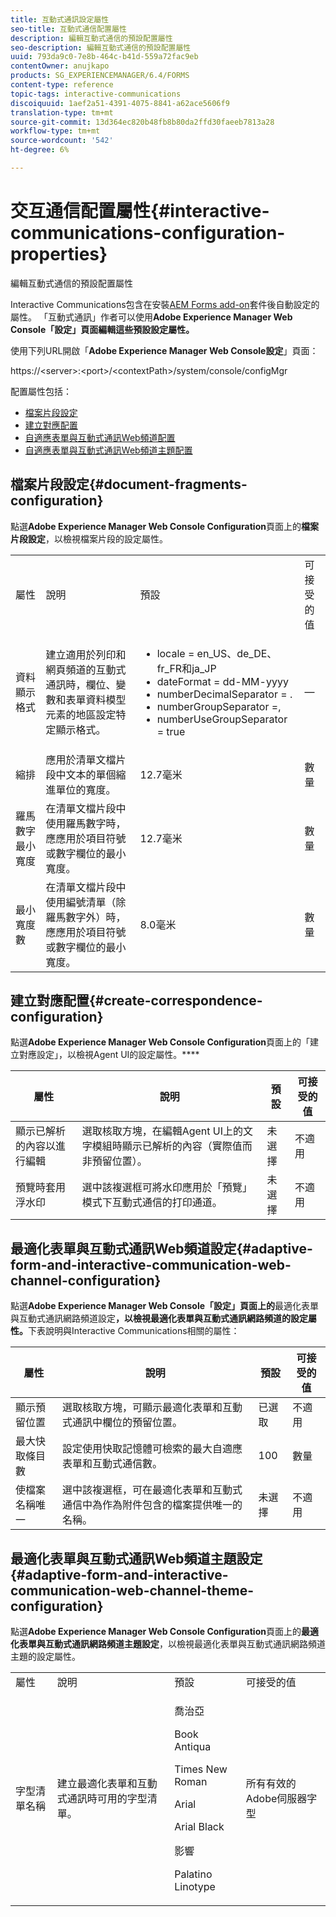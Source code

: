 ```yaml
---
title: 互動式通訊設定屬性
seo-title: 互動式通信配置屬性
description: 編輯互動式通信的預設配置屬性
seo-description: 編輯互動式通信的預設配置屬性
uuid: 793da9c0-7e8b-464c-b41d-559a72fac9eb
contentOwner: anujkapo
products: SG_EXPERIENCEMANAGER/6.4/FORMS
content-type: reference
topic-tags: interactive-communications
discoiquuid: 1aef2a51-4391-4075-8841-a62ace5606f9
translation-type: tm+mt
source-git-commit: 13d364ec820b48fb8b80da2ffd30faeeb7813a28
workflow-type: tm+mt
source-wordcount: '542'
ht-degree: 6%

---
```



# 交互通信配置屬性{#interactive-communications-configuration-properties}

編輯互動式通信的預設配置屬性

Interactive Communications包含在安裝[AEM Forms add-on](/help/forms/using/installing-configuring-aem-forms-osgi.md)套件後自動設定的屬性。 「互動式通訊」作者可以使用&#x200B;**Adobe Experience Manager Web Console「設定」頁面編輯這些預設設定屬性。**

使用下列URL開啟「**Adobe Experience Manager Web Console設定**」頁面：

https://&lt;server>:&lt;port>/&lt;contextPath>/system/console/configMgr

配置屬性包括：

* [檔案片段設定](#document-fragments-configuration)
* [建立對應配置](#create-correspondence-configuration)
* [自適應表單與互動式通訊Web頻道配置](#adaptive-form-and-interactive-communication-web-channel-configuration)
* [自適應表單與互動式通訊Web頻道主題配置](#adaptive-form-and-interactive-communication-web-channel-theme-configuration)

## 檔案片段設定{#document-fragments-configuration}

點選&#x200B;**Adobe Experience Manager Web Console Configuration**&#x200B;頁面上的&#x200B;**檔案片段設定**，以檢視檔案片段的設定屬性。

<table> 
 <tbody> 
  <tr> 
   <td>屬性</td> 
   <td>說明</td> 
   <td>預設</td> 
   <td>可接受的值</td> 
  </tr> 
  <tr> 
   <td>資料顯示格式</td> 
   <td>建立適用於列印和網頁頻道的互動式通訊時，欄位、變數和表單資料模型元素的地區設定特定顯示格式。</td> 
   <td> 
    <ul> 
     <li>locale = en_US、de_DE、fr_FR和ja_JP</li> 
     <li>dateFormat = dd-MM-yyyy</li> 
     <li>numberDecimalSeparator = .</li> 
     <li>numberGroupSeparator =,</li> 
     <li>numberUseGroupSeparator = true</li> 
    </ul> </td> 
   <td><p>—</p> </td> 
  </tr> 
  <tr> 
   <td>縮排</td> 
   <td>應用於清單文檔片段中文本的單個縮進單位的寬度。</td> 
   <td>12.7毫米</td> 
   <td>數量</td> 
  </tr> 
  <tr> 
   <td>羅馬數字最小寬度</td> 
   <td>在清單文檔片段中使用羅馬數字時，應應用於項目符號或數字欄位的最小寬度。 </td> 
   <td>12.7毫米</td> 
   <td>數量</td> 
  </tr> 
  <tr> 
   <td>最小寬度數</td> 
   <td>在清單文檔片段中使用編號清單（除羅馬數字外）時，應應用於項目符號或數字欄位的最小寬度。</td> 
   <td>8.0毫米</td> 
   <td>數量</td> 
  </tr> 
 </tbody> 
</table>

## 建立對應配置{#create-correspondence-configuration}

點選&#x200B;**Adobe Experience Manager Web Console Configuration**&#x200B;頁面上的「建立對應設定」，以檢視Agent UI的設定屬性。****

| 屬性 | 說明 | 預設 | 可接受的值 |
|---|---|---|---|
| 顯示已解析的內容以進行編輯 | 選取核取方塊，在編輯Agent UI上的文字模組時顯示已解析的內容（實際值而非預留位置）。 | 未選擇 | 不適用 |
| 預覽時套用浮水印 | 選中該複選框可將水印應用於「預覽」模式下互動式通信的打印通道。 | 未選擇 | 不適用 |

## 最適化表單與互動式通訊Web頻道設定{#adaptive-form-and-interactive-communication-web-channel-configuration}

點選&#x200B;**Adobe Experience Manager Web Console「設定」頁面上的**&#x200B;最適化表單與互動式通訊網路頻道設定&#x200B;**，以檢視最適化表單與互動式通訊網路頻道的設定屬性。**&#x200B;下表說明與Interactive Communications相關的屬性：

| 屬性 | 說明 | 預設 | 可接受的值 |
|---|---|---|---|
| 顯示預留位置 | 選取核取方塊，可顯示最適化表單和互動式通訊中欄位的預留位置。 | 已選取 | 不適用 |
| 最大快取條目數 | 設定使用快取記憶體可檢索的最大自適應表單和互動式通信數。 | 100 | 數量 |
| 使檔案名稱唯一 | 選中該複選框，可在最適化表單和互動式通信中為作為附件包含的檔案提供唯一的名稱。 | 未選擇 | 不適用 |

## 最適化表單與互動式通訊Web頻道主題設定{#adaptive-form-and-interactive-communication-web-channel-theme-configuration}

點選&#x200B;**Adobe Experience Manager Web Console Configuration**&#x200B;頁面上的&#x200B;**最適化表單與互動式通訊網路頻道主題設定**，以檢視最適化表單與互動式通訊網路頻道主題的設定屬性。

<table> 
 <tbody> 
  <tr> 
   <td>屬性</td> 
   <td>說明</td> 
   <td>預設</td> 
   <td>可接受的值</td> 
  </tr> 
  <tr> 
   <td>字型清單名稱</td> 
   <td>建立最適化表單和互動式通訊時可用的字型清單。</td> 
   <td><p>喬治亞</p> <p>Book Antiqua</p> <p>Times New Roman</p> <p>Arial</p> <p>Arial Black</p> <p>影響</p> <p>Palatino Linotype</p> </td> 
   <td>所有有效的Adobe伺服器字型</td> 
  </tr> 
 </tbody> 
</table>

